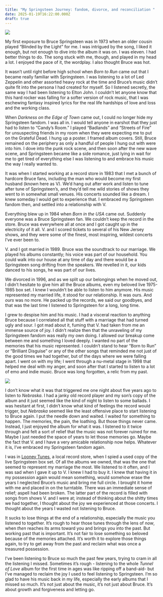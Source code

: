 ```yaml
---
title: "My Springsteen Journey: fandom, divorce, and reconciliation "
date: 2025-01-19T16:22:00.000Z
draft: true
---
```

![](/images/upload/img_7789.jpg)

My first exposure to Bruce Springsteen was in 1973 when an older cousin played “Blinded by the Light” for me. I was intrigued by the song, I liked it enough, but not enough to dive into the album it was on. I was eleven. I had better things to do. The song stuck with me, though, and played in my head a lot. I enjoyed the pace of it, the wordplay. I also thought Bruce was hot. 

It wasn’t until right before high school when *Born to Run* came out that I became really familiar with Springsteen. I was listening to a lot of Led Zeppelin and other assorted heavy rock at the time and Bruce’s music didn’t quite fit into the persona I had created for myself. So I listened secretly, the same way I had been listening to Elton John. I couldn’t let anyone know that this hard rocker was falling for a softer version of rock music, that I was eschewing fantasy inspired lyrics for the real life hardships of love and loss and the working class. 

When *Darkness on the Edge of Town* came out, I could no longer hide my Springsteen fandom. I was all in. I would tell anyone in earshot that they just had to listen to “Candy’s Room.” I played “Badlands” and “Streets of Fire” for unsuspecting friends in my room when they were expecting me to put on the Grateful Dead. I hung up a poster. I framed album covers. Still, Bruce remained on the periphery as only a handful of people I hung out with were into him. I dove into the punk rock scene, and then soon after the new wave scene, and Springsteen became like a side romance, just lying in wait for me to get tired of everything else I was listening to and embrace his music the way I really wanted to.

It was when I started working at a record store in 1983 that I met a bunch of hardcore Bruce fans, including the man who would become my first husband (known here as V). We’d hang out after work and listen to tune after tune of Springsteen’s, and they’d tell me wild stories of shows they went to in somewhat small venues. His concerts sounded like a dream. I knew someday I would get to experience that. I embraced my Springsteen fandom then, and settled into a relationship with V. 

Everything blew up in 1984 when *Born in the USA* came out. Suddenly everyone was a Bruce Springsteen fan. We couldn’t keep the record in the store. Bruce was everywhere all at once and I got caught up in the electricity of it all. V. and I scored tickets to several of his New Jersey shows, and they were some of the finest, most inspiring, wildest concerts I’ve ever been to. 

V. and I got married in 1989. Bruce was the soundtrack to our marriage. We played his albums constantly; his voice was part of our household. You could walk into our house at any time of day and there would be a Springsteen song drifting from the speakers. We revelled in it, our kids danced to his songs, he was part of our lives.

We divorced in 1996, and as we split up our belongings when he moved out, I didn’t hesitate to give him all the Bruce albums, even my beloved live 1975-1985 box set. I knew I wouldn’t be able to listen to him anymore. His music represented my married life, it stood for our relationship. It was ours. And *ours* was no more. He packed up the records, we said our goodbyes, and that was the last time I listened to Springsteen for a long, long time.

I grew to despise him and his music. I had a visceral reaction to anything Bruce because I correlated all that stuff with a marriage that had turned ugly and sour. I got mad about it, fuming that V. had taken from me an immense source of joy. I didn’t realize then that the unraveling of my Springsteen fandom was really my own doing. I allowed our breakup come between me and something I loved deeply. I wanted no part of the memories that his music represented. I couldn’t stand to hear “Born to Run” or “Brilliant Disguise” or any of the other songs that reminded me not just of the good times we had together, but of the days where we were falling apart. I went on with my life; I went through a nu-metal stage in 1998 that helped me deal with my anger, and soon after that I started to listen to a lot of emo and indie music. Bruce was long forgotten, a relic from my past.

![](/images/upload/img_8092.jpg)

I don’t know what it was that triggered me one night about five years ago to listen to *Nebraska*. I had a janky old record player and my son’s copy of the album and it just seemed like the kind of night to listen to some ballads. I was hesitant at first, I didn’t know what kind of feelings the record would trigger, but *Nebraska* seemed like the least offensive place to start listening to Bruce again. I put the needle down and waited. I waited for something to happen. The memories, the pain, the loathing. But those things never came. Instead, I just enjoyed the album for what it was. I listened to it twice through and felt a sort of relief that the music was not forever ruined for me. Maybe I just needed the space of years to let those memories go. Maybe the fact that V. and I have a very amicable relationship now helps. Whatever it is, I’ve embraced my Springsteen fandom again.

I was in [Looney Tunes](https://www.looneytuneslongisland.com/), a local record store, when I spied a used copy of the live Springsteen box set. Of all the albums we owned, that was the one that seemed to represent my marriage the most. We listened to it often, and I was sad when I gave it up to V. I knew I had to buy it. I knew that having it in my possession again would mean something, would somehow erase the years I neglected Bruce’s music and bring me full circle. I brought it home with me and placed in on the turntable. There was an immediate sense of relief; aspell had been broken. The latter part of the record is filled with songs from shows V. and I were at; instead of thinking about the shitty times we had together, I thought about the joy we experienced at those concerts. I thought about the years I wasted not listening to Bruce.

It sucks to lose things at the end of a relationship, especially the music you listened to together. It’s rough to hear those tunes through the lens of *now*, when *then* reaches its arms toward you and brings you into the past. But working past that is important. It’s not fair to lose something so beloved because of the memories attached. It’s worth it to explore those things again, to try to get away from the past and reclaim what was once a treasured possession.

I’ve been listening to Bruce so much the past few years, trying to cram in all the listening I missed. Sometimes it’s rough - listening to the whole *Tunnel of Love* album for the first time in ages was like ripping off a band-aid- but I’ve managed to reclaim the joy I used to feel listening to Springsteen. I’m so glad to have his music back in my life, especially the early albums that I missed so much. It’s not just about the music, it’s not just about Bruce. It’s about growth and forgiveness and letting go.
